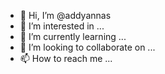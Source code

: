 - 👋 Hi, I’m @addyannas
- 👀 I’m interested in ...
- 🌱 I’m currently learning ...
- 💞️ I’m looking to collaborate on ...
- 📫 How to reach me ...

<!---
addyannas/addyannas is a ✨ special ✨ repository because its `README.md` (this file) appears on your GitHub profile.
You can click the Preview link to take a look at your changes.
--->
